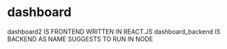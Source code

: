 # dashboard
dashboard2 IS FRONTEND WRITTEN IN REACT.JS
dashboard_backend IS BACKEND AS NAME SUGGESTS TO RUN IN NODE
